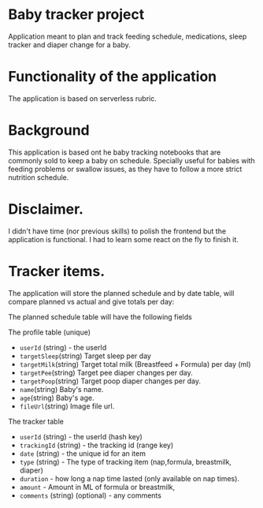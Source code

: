 # Baby tracker project

Application meant to plan and track feeding schedule, medications, sleep tracker and diaper change for a baby.

# Functionality of the application

The application is based on serverless rubric.

# Background

This application is based ont he baby tracking notebooks that are commonly sold to keep a baby on schedule. Specially useful for babies with feeding problems or swallow issues, as they have to follow a more strict nutrition schedule.

# Disclaimer.
I didn't have time (nor previous skills) to polish the frontend but the application is functional. I had to learn some react on the fly to finish it.

# Tracker items.

The application will store the planned schedule and by date table, will compare planned vs actual and give totals per day:

The planned schedule table will have the following fields

The profile table (unique)
* `userId` (string) - the userId
* `targetSleep`(string) Target sleep per day
* `targetMilk`(string) Target total milk (Breastfeed + Formula) per day (ml) 
* `targetPee`(string) Target pee diaper changes per day.
* `targetPoop`(string) Target poop diaper changes per day.
* `name`(string) Baby's name.
* `age`(string) Baby's age.
* `fileUrl`(string) Image file url.

The tracker table
* `userId` (string) - the userId (hash key)
* `trackingId` (string) - the tracking id (range key)
* `date` (string) - the unique id for an item
* `type` (string) - The type of tracking item (nap,formula, breastmilk, diaper)
* `duration` - how long a nap time lasted (only available on nap times).
* `amount` - Amount in ML of formula or breastmilk,
* `comments` (string) (optional) - any comments


